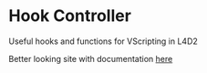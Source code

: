 # Hook Controller
Useful hooks and functions for VScripting in L4D2

Better looking site with documentation [here](https://treescrub.github.io/L4D2-HookController/)
